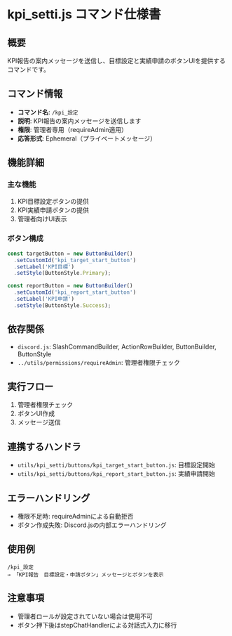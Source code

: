 # kpi_setti.js コマンド仕様書

## 概要
KPI報告の案内メッセージを送信し、目標設定と実績申請のボタンUIを提供するコマンドです。

## コマンド情報
- **コマンド名**: `/kpi_設定`
- **説明**: KPI報告の案内メッセージを送信します
- **権限**: 管理者専用（requireAdmin適用）
- **応答形式**: Ephemeral（プライベートメッセージ）

## 機能詳細

### 主な機能
1. KPI目標設定ボタンの提供
2. KPI実績申請ボタンの提供
3. 管理者向けUI表示

### ボタン構成
```javascript
const targetButton = new ButtonBuilder()
  .setCustomId('kpi_target_start_button')
  .setLabel('KPI目標')
  .setStyle(ButtonStyle.Primary);

const reportButton = new ButtonBuilder()
  .setCustomId('kpi_report_start_button')
  .setLabel('KPI申請')
  .setStyle(ButtonStyle.Success);
```

## 依存関係
- `discord.js`: SlashCommandBuilder, ActionRowBuilder, ButtonBuilder, ButtonStyle
- `../utils/permissions/requireAdmin`: 管理者権限チェック

## 実行フロー
1. 管理者権限チェック
2. ボタンUI作成
3. メッセージ送信

## 連携するハンドラ
- `utils/kpi_setti/buttons/kpi_target_start_button.js`: 目標設定開始
- `utils/kpi_setti/buttons/kpi_report_start_button.js`: 実績申請開始

## エラーハンドリング
- 権限不足時: requireAdminによる自動拒否
- ボタン作成失敗: Discord.jsの内部エラーハンドリング

## 使用例
```
/kpi_設定
→ 「KPI報告　目標設定・申請ボタン」メッセージとボタンを表示
```

## 注意事項
- 管理者ロールが設定されていない場合は使用不可
- ボタン押下後はstepChatHandlerによる対話式入力に移行
